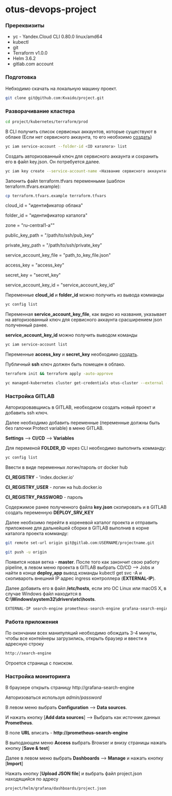 # otus-devops-project

### Пререквизиты
* yc - Yandex.Cloud CLI 0.80.0 linux/amd64
* kubectl
* git
* Terraform v1.0.0
* Helm 3.6.2
* gitlab.com account

### Подготовка 
Небходимо скачать на локальную машину проект.
```sh
git clone git@github.com:Kvaido/project.git
```

### Разворачивание кластера
```sh
cd project/kubernetes/terraform/prod
```
В CLI получить список сервисных аккаунтов, которые существуют в облаке (Если нет сервисного аккаунта, то его необхоимо [создать](https://cloud.yandex.ru/docs/iam/operations/sa/create))
```sh
yc iam service-account --folder-id <ID каталога> list
```
Создать авторизованный ключ для сервисного аккаунта и сохранить его в файл key.json.
Он потребуется далее.
```sh
yc iam key create --service-account-name <Название сервисного аккаунта> --output key.json
```

Запонить файл terraform.tfvars переменными (шаблон terraform.tfvars.example):
```sh
cp terraform.tfvars.example terraform.tfvars
```

cloud_id                 = "идентификатор облака"

folder_id                = "идентификатор каталога"

zone                     = "ru-central1-a""

public_key_path          = "/path/to/ssh/pub_key"

private_key_path         = "/path/to/ssh/private_key"

service_account_key_file = "path_to_key_file.json"

access_key               = "access_key"

secret_key               = "secret_key"

service_account_key_id   = "service_account_key_id"

Переменные **cloud_id** и **folder_id** можно получить из вывода комманды 
```sh
yc config list
```
Переменная **service_account_key_file**, как видно из названия, указывает на авторизованный ключ для сервисного аккаунта срасширением json полученный ранее.

**service_account_key_id**  можно получить выводом команды 
```sh
yc iam service-account list
```
Переменные **access_key** и **secret_key** необходимо [создать](https://cloud.yandex.ru/docs/iam/operations/sa/create-access-key).

Публичный **ssh** ключ должен быть помещен в облако.
```sh
terraform init && terraform apply -auto-approve
```
```sh
yc managed-kubernetes cluster get-credentials otus-cluster --external --force
```
### Настройка GITLAB
Авторизровавщиись в GITLAB, необходиом создать новый проект и добавить ssh ключ.

Далее необходимо добавить переменные (переменные должны быть без галочки Protect variable) в меню GITLAB.

**Settings** --> **CI/CD** --> **Variables**

Для переменой **FOLDER_ID** через CLI необходимо выполнить комманду:
```sh
yc config list
```
Ввести в виде переменных логин/пароль от docker hub

**CI_REGISTRY** - 'index.docker.io'

**CI_REGISTRY_USER** - логин на hub.docker.io

**CI_REGISTRY_PASSWORD** - пароль

Содержимое ранее полученного файла **key.json** скопировать и в GITLAB создать переменную **DEPLOY_SRV_KEY**

Далее необхоимо перейти в кореневой каталог проекта и отправить приложение для дальнейшей сборки в GITLAB выполнив в корне каталога проекта комманду:
```sh
git remote set-url origin git@gitlab.com:USERNAME/projectname.git
```
```sh
git push -u origin
```
Появится новая ветка - **master**.
После того как закончит свою работу pipeline, в левом меню проекта в GITLAB выбрать CD/CD --> Jobs и найти в конце **deploy_app** вывод команды kubectl get svc -A
и скопивароть внешний IP адрес ingress контроллера (**EXTERNAL-IP**).

Далее добавить его в файл **/etc/hosts**, если это ОС Linux или macOS X, в случае Windows файл находится в **C:\Windows\system32\drivers\etc\hosts**.

```sh
EXTERNAL-IP search-engine prometheus-search-engine grafana-search-engine alertmanager-search-engine
```
### Работа приложения
По окончании всех манипуляций необходимо обождать 3-4 минуты, чтобы все контейнеры загрузились, открыть браузер и ввести в адресную строку
```sh
http://search-engine
```
Отроется страница с поиском.

### Настройка мониторинга
В браузере открыть страницу http://grafana-search-engine

Авторизоваться используя *admin/password*

В левом меню выбрать **Configuration** --> **Data sources**.

И нажать кнопку [**Add data sources**] --> Выбрать как источник данных **Prometheus**.

В поле **URL** вписать - <b>http://prometheus-search-engine</b>

В выподающем меню **Access** выбрать Browser и внизу страницы нажать кнопку [**Save & test**]

Далее в левом меню выбрать **Dashboards** --> **Manage** и нажать кнопку [**Import**]

Нажать кнопку [**Upload JSON file**] и выбрать файл project.json находящийся по адресу
```sh
project/helm/grafana/dashboards/project.json
```
